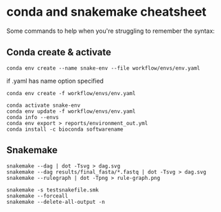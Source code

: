 # conda and snakemake cheatsheet
Some commands to help when you're struggling to remember the syntax:

## Conda create & activate

```
conda env create --name snake-env --file workflow/envs/env.yaml
```
if .yaml has name option specified
```
conda env create -f workflow/envs/env.yaml
```
```
conda activate snake-env
conda env update -f workflow/envs/env.yaml
conda info --envs
conda env export > reports/environment_out.yml
conda install -c bioconda softwarename
```

## Snakemake
```
snakemake --dag | dot -Tsvg > dag.svg
snakemake --dag results/final_fasta/*.fastq | dot -Tsvg > dag.svg
snakemake --rulegraph | dot -Tpng > rule-graph.png

snakemake -s testsnakefile.smk
snakemake --forceall
snakemake --delete-all-output -n
```